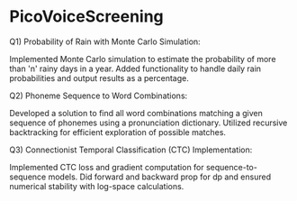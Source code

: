# PicoVoiceScreening


Q1) Probability of Rain with Monte Carlo Simulation:

Implemented Monte Carlo simulation to estimate the probability of more than 'n' rainy days in a year. Added functionality to handle daily rain probabilities and output results as a percentage.

Q2) Phoneme Sequence to Word Combinations:

Developed a solution to find all word combinations matching a given sequence of phonemes using a pronunciation dictionary. Utilized recursive backtracking for efficient exploration of possible matches.

Q3) Connectionist Temporal Classification (CTC) Implementation:

Implemented CTC loss and gradient computation for sequence-to-sequence models. Did forward and backward prop for dp and ensured numerical stability with log-space calculations.
